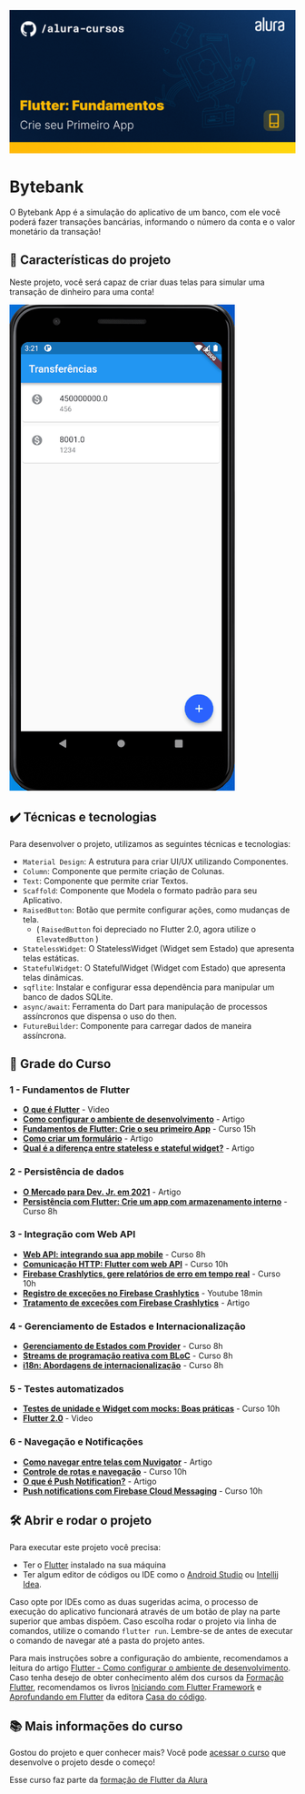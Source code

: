 <base target="_blank">

![Thumbnail GitHub](https://raw.githubusercontent.com/Kakomo/readme-template/main/Readme-%20Flutter%20Fundamentos.png)

# Bytebank

O Bytebank App é a simulação do aplicativo de um banco, com ele você poderá fazer transações bancárias, informando o número da conta e o valor monetário da transação!

## 🔨 Características do projeto

Neste projeto, você será capaz de criar duas telas para simular uma transação de dinheiro para uma conta!

![](https://raw.githubusercontent.com/Kakomo/readme-template/main/Flutter%20Fundamentos%20Projeto.gif)

## ✔️ Técnicas e tecnologias

Para desenvolver o projeto, utilizamos as seguintes técnicas e tecnologias:

- `Material Design`: A estrutura para criar UI/UX utilizando Componentes.
- `Column`: Componente que permite criação de Colunas.
- `Text`: Componente que permite criar Textos.
- `Scaffold`: Componente que Modela o formato padrão para seu Aplicativo.
- `RaisedButton`: Botão que permite configurar ações, como mudanças de tela. 
  - ( `RaisedButton` foi depreciado no Flutter 2.0, agora utilize o `ElevatedButton` )
- `StatelessWidget`: O StatelessWidget (Widget sem Estado) que apresenta telas estáticas.
- `StatefulWidget`: O StatefulWidget (Widget com Estado) que apresenta telas dinâmicas.
- `sqflite`: Instalar e configurar essa dependência para manipular um banco de dados SQLite.
- `async/await`: Ferramenta do Dart para manipulação de processos assíncronos que dispensa o uso do then.
- `FutureBuilder`: Componente para carregar dados de maneira assíncrona.

## 📁 Grade do Curso

### 1 - Fundamentos de Flutter

- [**O que é Flutter**](https://cursos.alura.com.br/o-que-e-flutter--c714) - Video
- [**Como configurar o ambiente de desenvolvimento**](https://www.alura.com.br/artigos/flutter-como-configurar-o-ambiente-de-desenvolvimento) - Artigo
- [**Fundamentos de Flutter: Crie o seu primeiro App**](https://cursos.alura.com.br/course/flutter-fundamentos) - Curso 15h
- [**Como criar um formulário**](https://www.alura.com.br/artigos/criando-formulario-com-flutter) - Artigo
- [**Qual é a diferença entre stateless e stateful widget?**](https://www.alura.com.br/artigos/flutter-diferenca-entre-stateless-e-statefull-widget) - Artigo

### 2 - Persistência de dados

- [**O Mercado para Dev. Jr. em 2021**](https://www.alura.com.br/artigos/flutter-o-mercado-para-dev-jr-em-2021) - Artigo
- [**Persistência com Flutter: Crie um app com armazenamento interno**](https://cursos.alura.com.br/course/flutter-persistencia-interna) - Curso 8h

### 3 - Integração com Web API

- [**Web API: integrando sua app mobile**](https://cursos.alura.com.br/course/flutter-web-api) - Curso 8h
- [**Comunicação HTTP: Flutter com web API**](https://cursos.alura.com.br/course/flutter-comunicacao-http) - Curso 10h
- [**Firebase Crashlytics, gere relatórios de erro em tempo real**](https://cursos.alura.com.br/course/flutter-firebase-crashlytics-relatorios-tempo-real) - Curso 10h
- [**Registro de exceções no Firebase Crashlytics**](https://www.youtube.com/watch?v=L0LjsG_eNyY) - Youtube 18min
- [**Tratamento de exceções com Firebase Crashlytics**](https://www.alura.com.br/artigos/tratamento-de-execucoes-com-firebase-crashlytics) - Artigo

### 4 - Gerenciamento de Estados e Internacionalização

- [**Gerenciamento de Estados com Provider**](https://cursos.alura.com.br/course/flutter-gerenciamento-estados-provider) - Curso 8h
- [**Streams de programação reativa com BLoC**](https://cursos.alura.com.br/course/flutter-bloc) - Curso 8h
- [**i18n: Abordagens de internacionalização**](https://cursos.alura.com.br/course/flutter-i18n-internacionalizacao) - Curso 8h

### 5 - Testes automatizados

- [**Testes de unidade e Widget com mocks: Boas práticas**](https://cursos.alura.com.br/course/testes-widgets-flutter) - Curso 10h
- [**Flutter 2.0**](https://cursos.alura.com.br/flutter-2-0-c840) - Video

### 6 - Navegação e Notificações

- [**Como navegar entre telas com Nuvigator**](https://www.alura.com.br/artigos/flutter-como-navegar-entre-telas-com-nuvigator) - Artigo
- [**Controle de rotas e navegação**](https://cursos.alura.com.br/course/flutter-nuvigator-controle-rotas-navegacao) - Curso 10h
- [**O que é Push Notification?**](https://www.alura.com.br/artigos/o-que-e-push-notification) - Artigo
- [**Push notifications com Firebase Cloud Messaging**](https://cursos.alura.com.br/course/flutter-push-notifications-firebase-cloud-messaging) - Curso 10h

## 🛠️ Abrir e rodar o projeto

Para executar este projeto você precisa:

- Ter o [Flutter](https://flutter.dev/docs/get-started/install) instalado na sua máquina
- Ter algum editor de códigos ou IDE como o [Android Studio](https://developer.android.com/studio) ou [Intellij Idea](https://www.jetbrains.com/pt-br/idea/download/). 

Caso opte por IDEs como as duas sugeridas acima, o processo de execução do aplicativo funcionará através de um botão de play na parte superior que ambas dispõem. Caso escolha rodar o projeto via linha de comandos, utilize o comando `flutter run`. Lembre-se de antes de executar o comando de navegar até a pasta do projeto antes. 

Para mais instruções sobre a configuração do ambiente, recomendamos a leitura do artigo [Flutter - Como configurar o ambiente de desenvolvimento](https://www.alura.com.br/artigos/flutter-como-configurar-o-ambiente-de-desenvolvimento). Caso tenha desejo de obter conhecimento além dos cursos da [Formação Flutter](https://www.alura.com.br/formacao-flutter), recomendamos os livros [Iniciando com Flutter Framework](https://www.casadocodigo.com.br/products/livro-flutter) e [Aprofundando em Flutter](https://www.casadocodigo.com.br/products/livro-aprofundando-flutter) da editora [Casa do código](https://www.casadocodigo.com.br/).

## 📚 Mais informações do curso

Gostou do projeto e quer conhecer mais? Você pode [acessar o curso](https://cursos.alura.com.br/course/flutter-fundamentos) que desenvolve o projeto desde o começo!

Esse curso faz parte da [formação de Flutter da Alura](https://cursos.alura.com.br/formacao-android)
